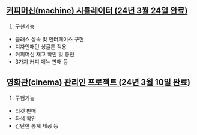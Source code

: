 ## [커피머신(machine) 시뮬레이터 (24년 3월 24일 완료)](./machine)
1. 구현기능
- 클래스 상속 및 인터페이스 구현
- 디자인패턴 싱글톤 적용
- 커피머신 재고 확인 및 충전
- 3가지 커피 메뉴 판매 등

## [영화관(cinema) 관리인 프로젝트 (24년 3월 10일 완료)](./cinema)
1. 구현기능
- 티켓 판매
- 좌석 확인
- 간단한 통계 제공 등

